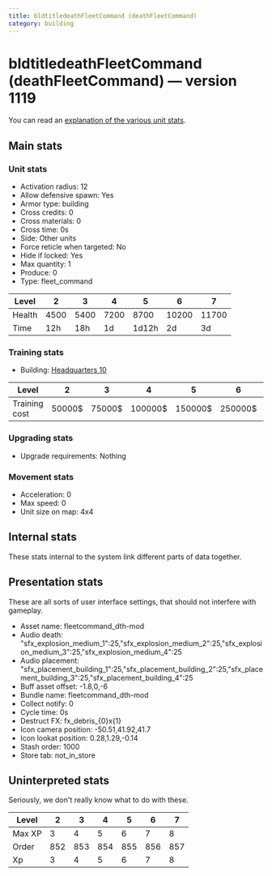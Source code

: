 ```yaml
---
title: bldtitledeathFleetCommand (deathFleetCommand)
category: building
---
```


# bldtitledeathFleetCommand (deathFleetCommand) — version 1119

You can read an [explanation  of the various unit stats](unitexplained.md).

## Main stats

### Unit stats

  * Activation radius: 12
  * Allow defensive spawn: Yes
  * Armor type: building
  * Cross credits: 0
  * Cross materials: 0
  * Cross time: 0s
  * Side: Other units
  * Force reticle when targeted: No
  * Hide if locked: Yes
  * Max quantity: 1
  * Produce: 0
  * Type: fleet_command

|Level |2   |3   |4   |5    |6    |7    |
|------|----|----|----|-----|-----|-----|
|Health|4500|5400|7200|8700 |10200|11700|
|Time  |12h |18h |1d  |1d12h|2d   |3d   |


### Training stats

  * Building: [Headquarters 10](smugglerHQ.html)

|Level        |2     |3     |4      |5      |6      |7      |
|-------------|------|------|-------|-------|-------|-------|
|Training cost|50000$|75000$|100000$|150000$|250000$|350000$|


### Upgrading stats

  * Upgrade requirements: Nothing

### Movement stats

  * Acceleration: 0
  * Max speed: 0
  * Unit size on map: 4x4

## Internal stats

These stats internal to the system link different parts of data together.


## Presentation stats

These are all sorts of user interface settings, that should not interfere with gameplay.

  * Asset name: fleetcommand_dth-mod
  * Audio death: "sfx_explosion_medium_1":25,"sfx_explosion_medium_2":25,"sfx_explosion_medium_3":25,"sfx_explosion_medium_4":25
  * Audio placement: "sfx_placement_building_1":25,"sfx_placement_building_2":25,"sfx_placement_building_3":25,"sfx_placement_building_4":25
  * Buff asset offset: -1.8,0,-6
  * Bundle name: fleetcommand_dth-mod
  * Collect notify: 0
  * Cycle time: 0s
  * Destruct FX: fx_debris_{0}x{1}
  * Icon camera position: -50.51,41.92,41.7
  * Icon lookat position: 0.28,1.29,-0.14
  * Stash order: 1000
  * Store tab: not_in_store

## Uninterpreted stats

Seriously, we don't really know what to do with these.

|Level |2  |3  |4  |5  |6  |7  |
|------|---|---|---|---|---|---|
|Max XP|3  |4  |5  |6  |7  |8  |
|Order |852|853|854|855|856|857|
|Xp    |3  |4  |5  |6  |7  |8  |


